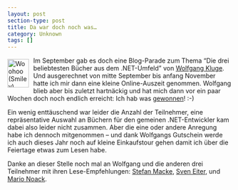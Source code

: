 ```yaml
---
layout: post
section-type: post
title: Da war doch noch was…
category: Unknown
tags: []
---
```

<p><img style="border-bottom: 0px; border-left: 0px; margin: 5px 10px 0px 0px; display: inline; border-top: 0px; border-right: 0px" title="Woohoo (Smiley)" src="http://anheledirwp.blob.core.windows.net/wordpress/2009/11/emote_woohoooo.png" border="0" alt="Woohoo (Smiley)" width="48" height="64" align="left" /> Im September gab es doch eine Blog-Parade zum Thema &ldquo;Die drei beliebtesten B&uuml;cher aus dem .NET-Umfeld&rdquo; von <a href="http://gehirnwindung.de/" target="_blank">Wolfgang Kluge</a>. Und ausgerechnet von mitte September bis anfang November hatte ich mir dann eine kleine Online-Auszeit genommen. Wolfgang blieb aber bis zuletzt hartn&auml;ckig und hat mich dann vor ein paar Wochen doch noch endlich erreicht: Ich hab was <a href="http://gehirnwindung.de/post/2009/11/17/Blog-Parade-Die-3-beliebtesten-Fachbucher-aus-dem-NET-Umfeld-(Ergebnis).aspx" target="_blank">gewonnen</a>! :-)</p>
<p>Ein wenig entt&auml;uschend war leider die Anzahl der Teilnehmer, eine repr&auml;sentative Auswahl an B&uuml;chern f&uuml;r den gemeinen .NET-Entwickler kam dabei also leider nicht zusammen. Aber die eine oder andere Anregung habe ich dennoch mitgenommen &ndash; und dank Wolfgangs Gutschein werde ich auch dieses Jahr noch auf kleine Einkaufstour gehen damit ich &uuml;ber die Feiertage etwas zum Lesen habe.</p>
<p>Danke an dieser Stelle noch mal an Wolfgang und die anderen drei Teilnehmer mit ihren Lese-Empfehlungen: <a href="http://blog.stefan-macke.com/" target="_blank">Stefan Macke</a>, <a href="http://schanetti.de/" target="_blank">Sven Eiter</a>, und <a href="http://blog.topdf.de/" target="_blank">Mario Noack</a>.</p>
